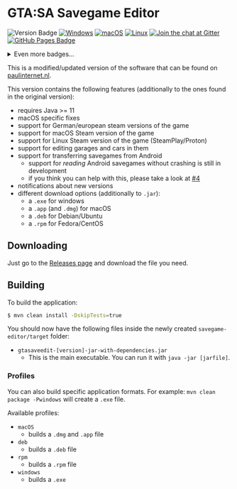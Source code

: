 # GTA:SA Savegame Editor 
![Version Badge](https://img.shields.io/github/v/release/gtasa-savegame-editor/gtasa-savegame-editor?include_prereleases)
[![Windows](https://github.com/gtasa-savegame-editor/gtasa-savegame-editor/actions/workflows/windows.yml/badge.svg)](https://github.com/gtasa-savegame-editor/gtasa-savegame-editor/actions/workflows/windows.yml)
[![macOS](https://github.com/gtasa-savegame-editor/gtasa-savegame-editor/actions/workflows/macos.yml/badge.svg)](https://github.com/gtasa-savegame-editor/gtasa-savegame-editor/actions/workflows/macos.yml)
[![Linux](https://github.com/gtasa-savegame-editor/gtasa-savegame-editor/actions/workflows/linux.yml/badge.svg)](https://github.com/gtasa-savegame-editor/gtasa-savegame-editor/actions/workflows/linux.yml)
[![Join the chat at Gitter](https://badges.gitter.im/gtasa-savegame-editor/Lobby.svg)](https://gitter.im/gtasa-savegame-editor/Lobby?utm_source=badge&utm_medium=badge&utm_campaign=pr-badge&utm_content=badge) 
[![GitHub Pages Badge](https://img.shields.io/badge/docs-gh--pages-70dcf4.svg)](https://gtasa-savegame-editor.github.io/docs/#/)
<details>
<summary>Even more badges...</summary>

![License Badge](https://img.shields.io/github/license/gtasa-savegame-editor/gtasa-savegame-editor)
![Languages Badge](https://img.shields.io/github/languages/count/gtasa-savegame-editor/gtasa-savegame-editor)
![Repo Size Badge](https://img.shields.io/github/repo-size/gtasa-savegame-editor/gtasa-savegame-editor)
![Top Language Badge](https://img.shields.io/github/languages/top/gtasa-savegame-editor/gtasa-savegame-editor)
[![CodeQL](https://github.com/gtasa-savegame-editor/gtasa-savegame-editor/actions/workflows/codeql.yml/badge.svg)](https://github.com/gtasa-savegame-editor/gtasa-savegame-editor/actions/workflows/codeql.yml)

</details>

This is a modified/updated version of the software that can be found on [paulinternet.nl](https://paulinternet.nl/?page=sa).

This version contains the following features (additionally to the ones found in the original version):
- requires Java >= 11
- macOS specific fixes
- support for German/european steam versions of the game
- support for macOS Steam version of the game
- support for Linux Steam version of the game (SteamPlay/Proton)
- support for editing garages and cars in them
- support for transferring savegames from Android
    - support for *reading* Android savegames without crashing is still in development
    - if you think you can help with this, please take a look at [#4](https://github.com/gtasa-savegame-editor/gtasa-savegame-editor/issues/4)
- notifications about new versions
- different download options (additionally to `.jar`):
    - a `.exe` for windows
    - a `.app` (and `.dmg`) for macOS
    - a `.deb` for Debian/Ubuntu
    - a `.rpm` for Fedora/CentOS

## Downloading

Just go to the [Releases page](https://github.com/lfuelling/gtasa-savegame-editor/releases) and download the file you need.

## Building

To build the application:

```bash
$ mvn clean install -DskipTests=true
```

You should now have the following files inside the newly created `savegame-editor/target` folder:

- `gtasaveedit-[version]-jar-with-dependencies.jar`
    - This is the main executable. You can run it with `java -jar [jarfile]`.

### Profiles

You can also build specific application formats. For example: `mvn clean package -Pwindows` will create a `.exe` file.

Available profiles:
- `macOS`
    - builds a `.dmg` and `.app` file
- `deb`
    - builds a `.deb` file
- `rpm`
    - builds a `.rpm` file
- `windows`
    - builds a `.exe`
